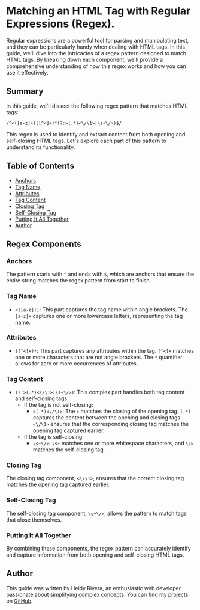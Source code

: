 # Matching an HTML Tag with Regular Expressions (Regex).

Regular expressions are a powerful tool for parsing and manipulating text, and they can be particularly handy when dealing with HTML tags. In this guide, we'll dive into the intricacies of a regex pattern designed to match HTML tags. By breaking down each component, we'll provide a comprehensive understanding of how this regex works and how you can use it effectively.

## Summary

In this guide, we'll dissect the following regex pattern that matches HTML tags:

```regex
/^<([a-z]+)([^<]+)*(?:>(.*)<\/\1>|\s+\/>)$/
```

This regex is used to identify and extract content from both opening and self-closing HTML tags. Let's explore each part of this pattern to understand its functionality.

## Table of Contents

- [Anchors](#anchors)
- [Tag Name](#tag-name)
- [Attributes](#attributes)
- [Tag Content](#tag-content)
- [Closing Tag](#closing-tag)
- [Self-Closing Tag](#self-closing-tag)
- [Putting It All Together](#putting-it-all-together)
- [Author](#author)

## Regex Components

### Anchors

The pattern starts with `^` and ends with `$`, which are anchors that ensure the entire string matches the regex pattern from start to finish.

### Tag Name

- `<([a-z]+)`: This part captures the tag name within angle brackets. The `[a-z]+` captures one or more lowercase letters, representing the tag name.

### Attributes

- `([^<]+)*`: This part captures any attributes within the tag. `[^<]+` matches one or more characters that are not angle brackets. The `*` quantifier allows for zero or more occurrences of attributes.

### Tag Content

- `(?:>(.*)<\/\1>|\s+\/>)`: This complex part handles both tag content and self-closing tags.
  - If the tag is not self-closing:
    - `>(.*)<\/\1>`: The `>` matches the closing of the opening tag. `(.*)` captures the content between the opening and closing tags. `<\/\1>` ensures that the corresponding closing tag matches the opening tag captured earlier.
  - If the tag is self-closing:
    - `\s+\/>`: `\s+` matches one or more whitespace characters, and `\/>` matches the self-closing tag.

### Closing Tag

The closing tag component, `<\/\1>`, ensures that the correct closing tag matches the opening tag captured earlier.

### Self-Closing Tag

The self-closing tag component, `\s+\/>`, allows the pattern to match tags that close themselves.

### Putting It All Together

By combining these components, the regex pattern can accurately identify and capture information from both opening and self-closing HTML tags.

## Author

This guide was written by Heidy Rivera, an enthusiastic web developer passionate about simplifying complex concepts. You can find my projects on [GitHub](https://github.com/HeiRiv).

